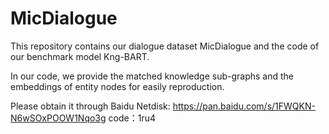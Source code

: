 # MicDialogue

This repository contains our dialogue dataset MicDialogue and the code of our benchmark model Kng-BART.

In our code, we provide the matched knowledge sub-graphs and the embeddings of entity nodes for easily reproduction.

Please obtain it through Baidu Netdisk: https://pan.baidu.com/s/1FWQKN-N6wSOxPOOW1Nqo3g 
code：1ru4



